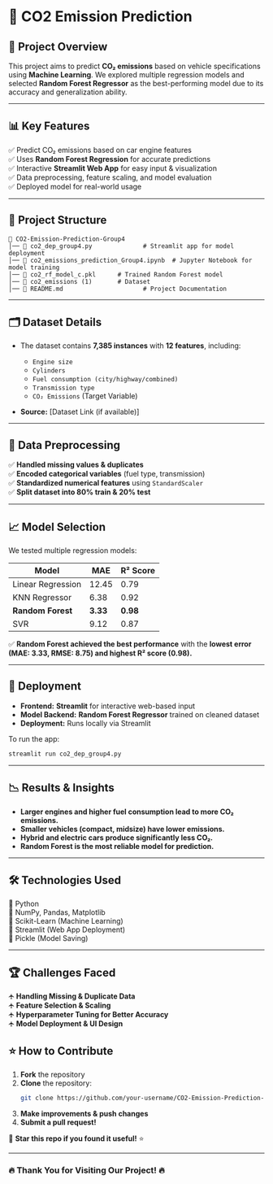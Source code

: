 # 🚗 CO2 Emission Prediction 

## 📌 Project Overview  
This project aims to predict **CO₂ emissions** based on vehicle specifications using **Machine Learning**. We explored multiple regression models and selected **Random Forest Regressor** as the best-performing model due to its accuracy and generalization ability.

---

## 📊 Key Features  
✅ Predict CO₂ emissions based on car engine features  
✅ Uses **Random Forest Regression** for accurate predictions  
✅ Interactive **Streamlit Web App** for easy input & visualization  
✅ Data preprocessing, feature scaling, and model evaluation  
✅ Deployed model for real-world usage  

---

## 📂 Project Structure  
```
📁 CO2-Emission-Prediction-Group4
│── 📄 co2_dep_group4.py              # Streamlit app for model deployment
│── 📄 co2_emissions_prediction_Group4.ipynb  # Jupyter Notebook for model training
│── 📄 co2_rf_model_c.pkl      # Trained Random Forest model
│── 📄 co2_emissions (1)       # Dataset
│── 📄 README.md                      # Project Documentation
```

---

## 🗂 Dataset Details  
- The dataset contains **7,385 instances** with **12 features**, including:  
  - `Engine size`  
  - `Cylinders`  
  - `Fuel consumption (city/highway/combined)`  
  - `Transmission type`  
  - `CO₂ Emissions` (Target Variable)  

- **Source:** [Dataset Link (if available)]  

---

## 📌 Data Preprocessing  
✅ **Handled missing values & duplicates**  
✅ **Encoded categorical variables** (fuel type, transmission)  
✅ **Standardized numerical features** using `StandardScaler`  
✅ **Split dataset into 80% train & 20% test**  

---

## 📈 Model Selection  
We tested multiple regression models:  

| Model                 | MAE  | R² Score |
|----------------------|------|---------|
| Linear Regression    | 12.45 | 0.79    |
| KNN Regressor       | 6.38  | 0.92    |
| **Random Forest**  | **3.33** | **0.98** |
| SVR                 | 9.12  | 0.87    |

✅ **Random Forest achieved the best performance** with the **lowest error (MAE: 3.33, RMSE: 8.75) and highest R² score (0.98).**  

---

## 🚀 Deployment  
- **Frontend:** **Streamlit** for interactive web-based input  
- **Model Backend:** **Random Forest Regressor** trained on cleaned dataset  
- **Deployment:** Runs locally via Streamlit  

To run the app:  
```bash
streamlit run co2_dep_group4.py
```

---

## 📉 Results & Insights  
- **Larger engines and higher fuel consumption lead to more CO₂ emissions.**  
- **Smaller vehicles (compact, midsize) have lower emissions.**  
- **Hybrid and electric cars produce significantly less CO₂.**  
- **Random Forest is the most reliable model for prediction.**  

---

## 🛠 Technologies Used  
🔹 Python  
🔹 NumPy, Pandas, Matplotlib  
🔹 Scikit-Learn (Machine Learning)  
🔹 Streamlit (Web App Deployment)  
🔹 Pickle (Model Saving)  

---

## 🏆 Challenges Faced  
🛧 **Handling Missing & Duplicate Data**  
🛧 **Feature Selection & Scaling**  
🛧 **Hyperparameter Tuning for Better Accuracy**  
🛧 **Model Deployment & UI Design**  




## ⭐ How to Contribute  
1. **Fork** the repository  
2. **Clone** the repository:  
   ```bash
   git clone https://github.com/your-username/CO2-Emission-Prediction-Group4.git
   ```
3. **Make improvements & push changes**  
4. **Submit a pull request!**  

🚀 **Star this repo if you found it useful!** ⭐  

---

### 🔥 **Thank You for Visiting Our Project!** 🔥  

